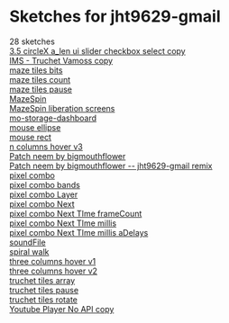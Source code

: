 # Sketches for jht9629-gmail
28 sketches  
[3.5 circleX a\_len ui slider checkbox select copy](https://editor.p5js.org/jht9629-gmail/sketches/OCFOju6nO)<!-- 2023-10-23T18:01:56.326Z -->  
[IMS - Truchet Vamoss copy](https://editor.p5js.org/jht9629-gmail/sketches/wDfyiYikE)<!-- 2023-03-20T01:18:57.007Z -->  
[maze tiles bits](https://editor.p5js.org/jht9629-gmail/sketches/IagYeywkY)<!-- 2023-04-10T09:44:11.271Z -->  
[maze tiles count](https://editor.p5js.org/jht9629-gmail/sketches/abgeEnTyf)<!-- 2023-04-10T03:08:31.880Z -->  
[maze tiles pause](https://editor.p5js.org/jht9629-gmail/sketches/i2hCaC36l)<!-- 2023-04-10T02:46:36.765Z -->  
[MazeSpin](https://editor.p5js.org/jht9629-gmail/sketches/-FuOH_EE4)<!-- 2023-08-02T17:52:59.005Z -->  
[MazeSpin liberation screens](https://editor.p5js.org/jht9629-gmail/sketches/4pgECdEVG)<!-- 2024-03-28T00:18:41.416Z -->  
[mo-storage-dashboard](https://editor.p5js.org/jht9629-gmail/sketches/VWbtyZTnx)<!-- 2023-12-18T18:18:18.739Z -->  
[mouse ellipse](https://editor.p5js.org/jht9629-gmail/sketches/fiaNTD9Nj)<!-- 2023-08-02T17:45:45.430Z -->  
[mouse rect](https://editor.p5js.org/jht9629-gmail/sketches/3IubAIXOX)<!-- 2023-08-02T17:31:37.428Z -->  
[n columns hover v3](https://editor.p5js.org/jht9629-gmail/sketches/Tao-6oHD0)<!-- 2023-10-16T16:40:00.411Z -->  
[Patch neem by bigmouthflower](https://editor.p5js.org/jht9629-gmail/sketches/zpk0FK0KZ)<!-- 2023-10-15T20:19:38.390Z -->  
[Patch neem by bigmouthflower -- jht9629-gmail remix](https://editor.p5js.org/jht9629-gmail/sketches/CibQhizdZ)<!-- 2023-10-15T22:45:56.880Z -->  
[pixel combo](https://editor.p5js.org/jht9629-gmail/sketches/_BoYAq-PI)<!-- 2023-11-06T18:58:06.007Z -->  
[pixel combo bands](https://editor.p5js.org/jht9629-gmail/sketches/xvdjaQIhM)<!-- 2023-11-06T18:53:59.684Z -->  
[pixel combo Layer](https://editor.p5js.org/jht9629-gmail/sketches/dLk5kCeTO)<!-- 2023-11-06T19:00:30.872Z -->  
[pixel combo Next](https://editor.p5js.org/jht9629-gmail/sketches/b9tLAOHqq)<!-- 2023-11-06T18:57:02.662Z -->  
[pixel combo Next TIme frameCount](https://editor.p5js.org/jht9629-gmail/sketches/4p4LPWvat)<!-- 2023-11-06T13:21:59.259Z -->  
[pixel combo Next TIme millis](https://editor.p5js.org/jht9629-gmail/sketches/PPU_1IFRa)<!-- 2023-11-06T13:27:10.542Z -->  
[pixel combo Next TIme millis aDelays](https://editor.p5js.org/jht9629-gmail/sketches/tI8IX029X)<!-- 2023-11-06T16:12:38.673Z -->  
[soundFile](https://editor.p5js.org/jht9629-gmail/sketches/8sM93vD0n)<!-- 2023-10-27T21:57:21.064Z -->  
[spiral walk](https://editor.p5js.org/jht9629-gmail/sketches/zaAsh0DZt)<!-- 2024-03-29T14:52:43.800Z -->  
[three columns hover v1](https://editor.p5js.org/jht9629-gmail/sketches/hLi5Fdtxo)<!-- 2023-10-16T16:37:39.148Z -->  
[three columns hover v2](https://editor.p5js.org/jht9629-gmail/sketches/-cX-O-25n)<!-- 2023-10-16T16:40:11.293Z -->  
[truchet tiles array](https://editor.p5js.org/jht9629-gmail/sketches/EfQDCJ5aR)<!-- 2023-03-19T19:12:51.287Z -->  
[truchet tiles pause](https://editor.p5js.org/jht9629-gmail/sketches/LnPplI2CR)<!-- 2023-03-19T17:25:05.354Z -->  
[truchet tiles rotate](https://editor.p5js.org/jht9629-gmail/sketches/mxUEvOhbk)<!-- 2023-03-19T19:12:13.563Z -->  
[Youtube Player No API copy](https://editor.p5js.org/jht9629-gmail/sketches/eYD39ApZp)<!-- 2023-08-02T11:06:42.063Z -->  